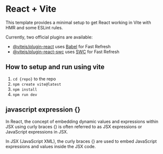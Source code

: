 # React + Vite

This template provides a minimal setup to get React working in Vite with HMR and some ESLint rules.

Currently, two official plugins are available:

- [@vitejs/plugin-react](https://github.com/vitejs/vite-plugin-react/blob/main/packages/plugin-react/README.md) uses [Babel](https://babeljs.io/) for Fast Refresh
- [@vitejs/plugin-react-swc](https://github.com/vitejs/vite-plugin-react-swc) uses [SWC](https://swc.rs/) for Fast Refresh

## How to setup and run using vite

1. `cd {repo}` to the repo 
2. `npm create vite@latest`
3. `npm install`
4. `npm run dev`

## javascript expression {}

In React, the concept of embedding dynamic values and expressions within JSX using curly braces {} is often referred to as JSX expressions or JavaScript expressions in JSX.

In JSX (JavaScript XML), the curly braces {} are used to embed JavaScript expressions and values inside the JSX code.